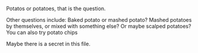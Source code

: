 Potatos or potatoes, that is the question.

Other questions include:
Baked potato or mashed potato?
Mashed potatoes by themselves, or mixed with something else?
Or maybe scalped potatoes?
You can also try potato chips

Maybe there is a secret in this file.